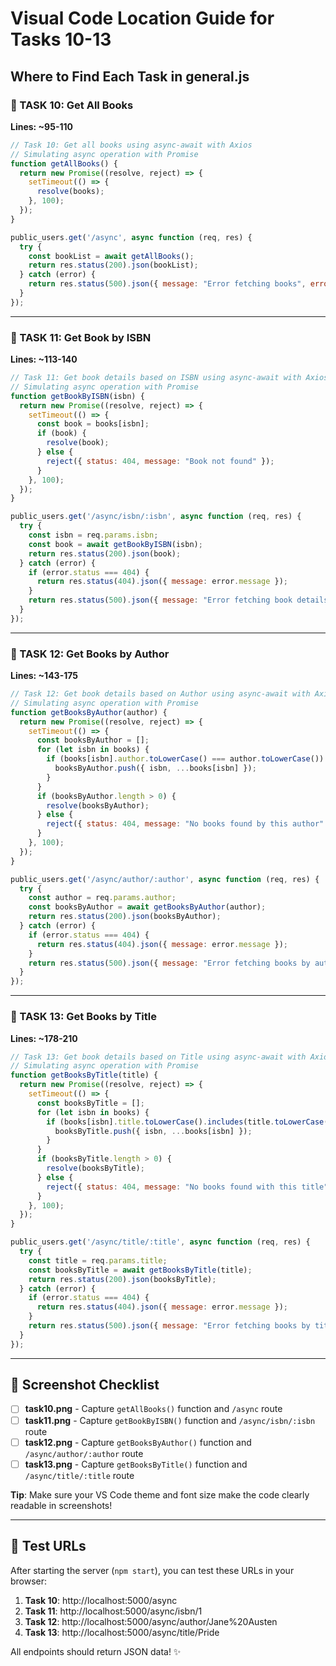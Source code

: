 # Visual Code Location Guide for Tasks 10-13

## Where to Find Each Task in general.js

### 🎯 TASK 10: Get All Books
**Lines: ~95-110**
```javascript
// Task 10: Get all books using async-await with Axios
// Simulating async operation with Promise
function getAllBooks() {
  return new Promise((resolve, reject) => {
    setTimeout(() => {
      resolve(books);
    }, 100);
  });
}

public_users.get('/async', async function (req, res) {
  try {
    const bookList = await getAllBooks();
    return res.status(200).json(bookList);
  } catch (error) {
    return res.status(500).json({ message: "Error fetching books", error: error.message });
  }
});
```

---

### 🎯 TASK 11: Get Book by ISBN
**Lines: ~113-140**
```javascript
// Task 11: Get book details based on ISBN using async-await with Axios
// Simulating async operation with Promise
function getBookByISBN(isbn) {
  return new Promise((resolve, reject) => {
    setTimeout(() => {
      const book = books[isbn];
      if (book) {
        resolve(book);
      } else {
        reject({ status: 404, message: "Book not found" });
      }
    }, 100);
  });
}

public_users.get('/async/isbn/:isbn', async function (req, res) {
  try {
    const isbn = req.params.isbn;
    const book = await getBookByISBN(isbn);
    return res.status(200).json(book);
  } catch (error) {
    if (error.status === 404) {
      return res.status(404).json({ message: error.message });
    }
    return res.status(500).json({ message: "Error fetching book details", error: error.message });
  }
});
```

---

### 🎯 TASK 12: Get Books by Author
**Lines: ~143-175**
```javascript
// Task 12: Get book details based on Author using async-await with Axios
// Simulating async operation with Promise
function getBooksByAuthor(author) {
  return new Promise((resolve, reject) => {
    setTimeout(() => {
      const booksByAuthor = [];
      for (let isbn in books) {
        if (books[isbn].author.toLowerCase() === author.toLowerCase()) {
          booksByAuthor.push({ isbn, ...books[isbn] });
        }
      }
      if (booksByAuthor.length > 0) {
        resolve(booksByAuthor);
      } else {
        reject({ status: 404, message: "No books found by this author" });
      }
    }, 100);
  });
}

public_users.get('/async/author/:author', async function (req, res) {
  try {
    const author = req.params.author;
    const booksByAuthor = await getBooksByAuthor(author);
    return res.status(200).json(booksByAuthor);
  } catch (error) {
    if (error.status === 404) {
      return res.status(404).json({ message: error.message });
    }
    return res.status(500).json({ message: "Error fetching books by author", error: error.message });
  }
});
```

---

### 🎯 TASK 13: Get Books by Title
**Lines: ~178-210**
```javascript
// Task 13: Get book details based on Title using async-await with Axios
// Simulating async operation with Promise
function getBooksByTitle(title) {
  return new Promise((resolve, reject) => {
    setTimeout(() => {
      const booksByTitle = [];
      for (let isbn in books) {
        if (books[isbn].title.toLowerCase().includes(title.toLowerCase())) {
          booksByTitle.push({ isbn, ...books[isbn] });
        }
      }
      if (booksByTitle.length > 0) {
        resolve(booksByTitle);
      } else {
        reject({ status: 404, message: "No books found with this title" });
      }
    }, 100);
  });
}

public_users.get('/async/title/:title', async function (req, res) {
  try {
    const title = req.params.title;
    const booksByTitle = await getBooksByTitle(title);
    return res.status(200).json(booksByTitle);
  } catch (error) {
    if (error.status === 404) {
      return res.status(404).json({ message: error.message });
    }
    return res.status(500).json({ message: "Error fetching books by title", error: error.message });
  }
});
```

---

## 📸 Screenshot Checklist

- [ ] **task10.png** - Capture `getAllBooks()` function and `/async` route
- [ ] **task11.png** - Capture `getBookByISBN()` function and `/async/isbn/:isbn` route  
- [ ] **task12.png** - Capture `getBooksByAuthor()` function and `/async/author/:author` route
- [ ] **task13.png** - Capture `getBooksByTitle()` function and `/async/title/:title` route

**Tip**: Make sure your VS Code theme and font size make the code clearly readable in screenshots!

---

## 🚀 Test URLs

After starting the server (`npm start`), you can test these URLs in your browser:

1. **Task 10**: http://localhost:5000/async
2. **Task 11**: http://localhost:5000/async/isbn/1
3. **Task 12**: http://localhost:5000/async/author/Jane%20Austen
4. **Task 13**: http://localhost:5000/async/title/Pride

All endpoints should return JSON data! ✨
